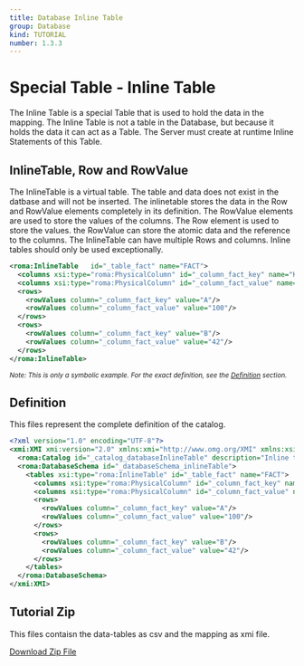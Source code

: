 ```yaml
---
title: Database Inline Table
group: Database
kind: TUTORIAL
number: 1.3.3
---
```

# Special Table -  Inline Table

The Inline Table is a special Table that is used to hold the data in the mapping. The Inline Table is not a table in the Database, but because it holds the data it can act as a Table. The Server must create at runtime Inline Statements of this Table.


## InlineTable, Row and RowValue

The InlineTable is a virtual table. The table and data does not exist in the datbase and will not be inserted. The inlinetable stores the data in the Row and RowValue elements completely in its definition. The RowValue elements are used to store the values of the columns. The Row element is used to store the values. the RowValue can store the atomic data and the reference to the columns. The InlineTable can have multiple Rows and columns. Inline tables should only be used exceptionally.


```xml
<roma:InlineTable   id="_table_fact" name="FACT">
  <columns xsi:type="roma:PhysicalColumn" id="_column_fact_key" name="KEY"/>
  <columns xsi:type="roma:PhysicalColumn" id="_column_fact_value" name="VALUE" type="Integer"/>
  <rows>
    <rowValues column="_column_fact_key" value="A"/>
    <rowValues column="_column_fact_value" value="100"/>
  </rows>
  <rows>
    <rowValues column="_column_fact_key" value="B"/>
    <rowValues column="_column_fact_value" value="42"/>
  </rows>
</roma:InlineTable>

```
*<small>Note: This is only a symbolic example. For the exact definition, see the [Definition](#definition) section.</small>*

## Definition

This files represent the complete definition of the catalog.

```xml
<?xml version="1.0" encoding="UTF-8"?>
<xmi:XMI xmi:version="2.0" xmlns:xmi="http://www.omg.org/XMI" xmlns:xsi="http://www.w3.org/2001/XMLSchema-instance" xmlns:roma="https://www.daanse.org/spec/org.eclipse.daanse.rolap.mapping">
  <roma:Catalog id="_catalog_databaseInlineTable" description="Inline table definitions with row data" name="Daanse Tutorial - Database Inline Table" dbschemas="_databaseSchema_inlineTable"/>
  <roma:DatabaseSchema id="_databaseSchema_inlineTable">
    <tables xsi:type="roma:InlineTable" id="_table_fact" name="FACT">
      <columns xsi:type="roma:PhysicalColumn" id="_column_fact_key" name="KEY"/>
      <columns xsi:type="roma:PhysicalColumn" id="_column_fact_value" name="VALUE" type="Integer"/>
      <rows>
        <rowValues column="_column_fact_key" value="A"/>
        <rowValues column="_column_fact_value" value="100"/>
      </rows>
      <rows>
        <rowValues column="_column_fact_key" value="B"/>
        <rowValues column="_column_fact_value" value="42"/>
      </rows>
    </tables>
  </roma:DatabaseSchema>
</xmi:XMI>

```



## Tutorial Zip
This files contaisn the data-tables as csv and the mapping as xmi file.

<a href="./zip/tutorial.database.inlinetable.zip" download>Download Zip File</a>
